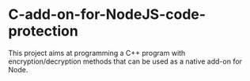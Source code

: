 # C-add-on-for-NodeJS-code-protection
This project aims at programming a C++ program with encryption/decryption methods that can be used as a native add-on for Node.

